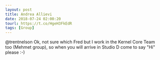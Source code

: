 ```yaml
---
layout: post
title: Andrea Allievi
date: 2018-07-24 02:00:20
tourl: https://t.co/HgeH3FkEdR
tags: [Group]
---
```

@trentnelson Ok, not sure which Fred but I work in the Kernel Core Team too (Mehmet group), so when you will arrive in Studio D come to say "Hi" please :-)
